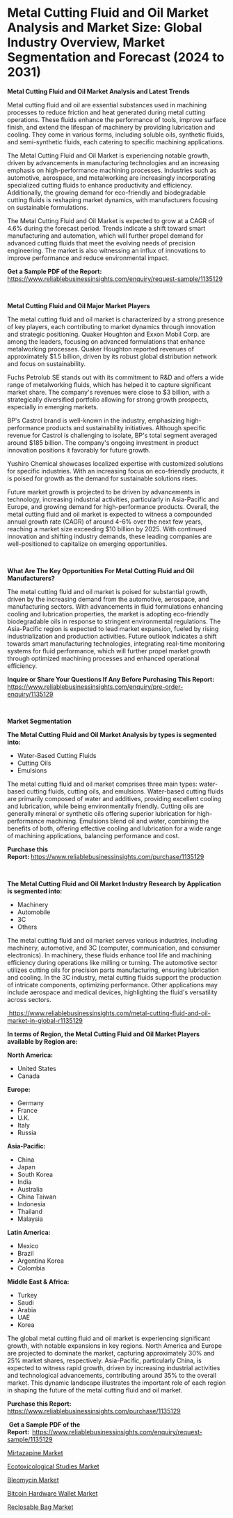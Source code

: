 <p><h1>Metal Cutting Fluid and Oil Market Analysis and Market Size: Global Industry Overview, Market Segmentation and Forecast (2024 to 2031)</h1></p><p><strong>Metal Cutting Fluid and Oil Market Analysis and Latest Trends</strong></p>
<p><p>Metal cutting fluid and oil are essential substances used in machining processes to reduce friction and heat generated during metal cutting operations. These fluids enhance the performance of tools, improve surface finish, and extend the lifespan of machinery by providing lubrication and cooling. They come in various forms, including soluble oils, synthetic fluids, and semi-synthetic fluids, each catering to specific machining applications.</p><p>The Metal Cutting Fluid and Oil Market is experiencing notable growth, driven by advancements in manufacturing technologies and an increasing emphasis on high-performance machining processes. Industries such as automotive, aerospace, and metalworking are increasingly incorporating specialized cutting fluids to enhance productivity and efficiency. Additionally, the growing demand for eco-friendly and biodegradable cutting fluids is reshaping market dynamics, with manufacturers focusing on sustainable formulations.</p><p>The Metal Cutting Fluid and Oil Market is expected to grow at a CAGR of 4.6% during the forecast period. Trends indicate a shift toward smart manufacturing and automation, which will further propel demand for advanced cutting fluids that meet the evolving needs of precision engineering. The market is also witnessing an influx of innovations to improve performance and reduce environmental impact.</p></p>
<p><strong>Get a Sample PDF of the Report:&nbsp;</strong> <a href="https://www.reliablebusinessinsights.com/enquiry/request-sample/1135129?utm_campaign=1119&utm_medium=2&utm_source=Github&utm_content=ia&utm_term=20122024&utm_id=metal-cutting-fluid-and-oil">https://www.reliablebusinessinsights.com/enquiry/request-sample/1135129</a></p>
<p>&nbsp;</p>
<p><strong>Metal Cutting Fluid and Oil Major Market Players</strong></p>
<p><p>The metal cutting fluid and oil market is characterized by a strong presence of key players, each contributing to market dynamics through innovation and strategic positioning. Quaker Houghton and Exxon Mobil Corp. are among the leaders, focusing on advanced formulations that enhance metalworking processes. Quaker Houghton reported revenues of approximately $1.5 billion, driven by its robust global distribution network and focus on sustainability.</p><p>Fuchs Petrolub SE stands out with its commitment to R&D and offers a wide range of metalworking fluids, which has helped it to capture significant market share. The company's revenues were close to $3 billion, with a strategically diversified portfolio allowing for strong growth prospects, especially in emerging markets.</p><p>BP's Castrol brand is well-known in the industry, emphasizing high-performance products and sustainability initiatives. Although specific revenue for Castrol is challenging to isolate, BP's total segment averaged around $185 billion. The company's ongoing investment in product innovation positions it favorably for future growth.</p><p>Yushiro Chemical showcases localized expertise with customized solutions for specific industries. With an increasing focus on eco-friendly products, it is poised for growth as the demand for sustainable solutions rises.</p><p>Future market growth is projected to be driven by advancements in technology, increasing industrial activities, particularly in Asia-Pacific and Europe, and growing demand for high-performance products. Overall, the metal cutting fluid and oil market is expected to witness a compounded annual growth rate (CAGR) of around 4-6% over the next few years, reaching a market size exceeding $10 billion by 2025. With continued innovation and shifting industry demands, these leading companies are well-positioned to capitalize on emerging opportunities.</p></p>
<p>&nbsp;</p>
<p><strong>What Are The Key Opportunities For Metal Cutting Fluid and Oil Manufacturers?</strong></p>
<p><p>The metal cutting fluid and oil market is poised for substantial growth, driven by the increasing demand from the automotive, aerospace, and manufacturing sectors. With advancements in fluid formulations enhancing cooling and lubrication properties, the market is adopting eco-friendly biodegradable oils in response to stringent environmental regulations. The Asia-Pacific region is expected to lead market expansion, fueled by rising industrialization and production activities. Future outlook indicates a shift towards smart manufacturing technologies, integrating real-time monitoring systems for fluid performance, which will further propel market growth through optimized machining processes and enhanced operational efficiency.</p></p>
<p><strong>Inquire or Share Your Questions If Any Before Purchasing This Report:</strong> <a href="https://www.reliablebusinessinsights.com/enquiry/pre-order-enquiry/1135129?utm_campaign=1119&utm_medium=2&utm_source=Github&utm_content=ia&utm_term=20122024&utm_id=metal-cutting-fluid-and-oil">https://www.reliablebusinessinsights.com/enquiry/pre-order-enquiry/1135129</a></p>
<p>&nbsp;</p>
<p><strong>Market Segmentation</strong></p>
<p><strong>The Metal Cutting Fluid and Oil Market Analysis by types is segmented into:</strong></p>
<p><ul><li>Water-Based Cutting Fluids</li><li>Cutting Oils</li><li>Emulsions</li></ul></p>
<p><p>The metal cutting fluid and oil market comprises three main types: water-based cutting fluids, cutting oils, and emulsions. Water-based cutting fluids are primarily composed of water and additives, providing excellent cooling and lubrication, while being environmentally friendly. Cutting oils are generally mineral or synthetic oils offering superior lubrication for high-performance machining. Emulsions blend oil and water, combining the benefits of both, offering effective cooling and lubrication for a wide range of machining applications, balancing performance and cost.</p></p>
<p><strong>Purchase this Report:&nbsp;</strong><a href="https://www.reliablebusinessinsights.com/purchase/1135129?utm_campaign=1119&utm_medium=2&utm_source=Github&utm_content=ia&utm_term=20122024&utm_id=metal-cutting-fluid-and-oil">https://www.reliablebusinessinsights.com/purchase/1135129</a></p>
<p>&nbsp;</p>
<p><strong>The Metal Cutting Fluid and Oil Market Industry Research by Application is segmented into:</strong></p>
<p><ul><li>Machinery</li><li>Automobile</li><li>3C</li><li>Others</li></ul></p>
<p><p>The metal cutting fluid and oil market serves various industries, including machinery, automotive, and 3C (computer, communication, and consumer electronics). In machinery, these fluids enhance tool life and machining efficiency during operations like milling or turning. The automotive sector utilizes cutting oils for precision parts manufacturing, ensuring lubrication and cooling. In the 3C industry, metal cutting fluids support the production of intricate components, optimizing performance. Other applications may include aerospace and medical devices, highlighting the fluid's versatility across sectors.</p></p>
<p><a href="https://www.reliablebusinessinsights.com/metal-cutting-fluid-and-oil-market-in-global-r1135129?utm_campaign=1119&utm_medium=2&utm_source=Github&utm_content=ia&utm_term=20122024&utm_id=metal-cutting-fluid-and-oil">&nbsp;https://www.reliablebusinessinsights.com/metal-cutting-fluid-and-oil-market-in-global-r1135129</a></p>
<p><strong>In terms of Region, the Metal Cutting Fluid and Oil Market Players available by Region are:</strong></p>
<p>
    <p> <strong> North America: </strong>
        <ul>
            <li>United States</li>
            <li>Canada</li>
        </ul>
        </p> 
    <p> <strong> Europe: </strong>
        <ul>
            <li>Germany</li>
            <li>France</li>
            <li>U.K.</li>
            <li>Italy</li>
            <li>Russia</li>
        </ul>
        </p> 
    <p> <strong> Asia-Pacific: </strong>
        <ul>
            <li>China</li>
            <li>Japan</li>
            <li>South Korea</li>
            <li>India</li>
            <li>Australia</li>
            <li>China Taiwan</li>
            <li>Indonesia</li>
            <li>Thailand</li>
            <li>Malaysia</li>
        </ul>
        </p> 
    <p> <strong> Latin America: </strong>
        <ul>
            <li>Mexico</li>
            <li>Brazil</li>
            <li>Argentina Korea</li>
            <li>Colombia</li>
        </ul>
        </p> 
    <p> <strong> Middle East & Africa: </strong>
        <ul>
            <li>Turkey</li>
            <li>Saudi</li>
            <li>Arabia</li>
            <li>UAE</li>
            <li>Korea</li>
        </ul>
    </p>
    </p>
<p><p>The global metal cutting fluid and oil market is experiencing significant growth, with notable expansions in key regions. North America and Europe are projected to dominate the market, capturing approximately 30% and 25% market shares, respectively. Asia-Pacific, particularly China, is expected to witness rapid growth, driven by increasing industrial activities and technological advancements, contributing around 35% to the overall market. This dynamic landscape illustrates the important role of each region in shaping the future of the metal cutting fluid and oil market.</p></p>
<p><strong>Purchase this Report: </strong><a href="https://www.reliablebusinessinsights.com/purchase/1135129?utm_campaign=1119&utm_medium=2&utm_source=Github&utm_content=ia&utm_term=20122024&utm_id=metal-cutting-fluid-and-oil">https://www.reliablebusinessinsights.com/purchase/1135129</a></p>
<p>&nbsp;<strong>Get a Sample PDF of the Report:&nbsp;&nbsp;</strong><a href="https://www.reliablebusinessinsights.com/enquiry/request-sample/1135129?utm_campaign=1119&utm_medium=2&utm_source=Github&utm_content=ia&utm_term=20122024&utm_id=metal-cutting-fluid-and-oil">https://www.reliablebusinessinsights.com/enquiry/request-sample/1135129</a></p>
<p><strong></strong></p>
<p><p><a href="https://www.linkedin.com/pulse/mirtazapine-market-study-forecasted-cagr-67-serving-core-analysis-fmbcf?utm_campaign=1119&utm_medium=2&utm_source=Github&utm_content=ia&utm_term=20122024&utm_id=metal-cutting-fluid-and-oil">Mirtazapine Market</a></p><p><a href="https://www.linkedin.com/pulse/market-analysis-ecotoxicological-studies-markets-143-cagr-rwekf?utm_campaign=1119&utm_medium=2&utm_source=Github&utm_content=ia&utm_term=20122024&utm_id=metal-cutting-fluid-and-oil">Ecotoxicological Studies Market</a></p><p><a href="https://www.linkedin.com/pulse/bleomycin-market-study-growth-opportunities-value-chain-company-m9qgf?utm_campaign=1119&utm_medium=2&utm_source=Github&utm_content=ia&utm_term=20122024&utm_id=metal-cutting-fluid-and-oil">Bleomycin Market</a></p><p><a href="https://github.com/irfadac/Market-Research-Report-List-5/blob/main/bitcoin-hardware-wallet-market.md?utm_campaign=1119&utm_medium=2&utm_source=Github&utm_content=ia&utm_term=20122024&utm_id=metal-cutting-fluid-and-oil">Bitcoin Hardware Wallet Market</a></p><p><a href="https://www.linkedin.com/pulse/reclosable-bag-market-evolution-global-trends-regional-rh4ze?utm_campaign=1119&utm_medium=2&utm_source=Github&utm_content=ia&utm_term=20122024&utm_id=metal-cutting-fluid-and-oil">Reclosable Bag Market</a></p></p>